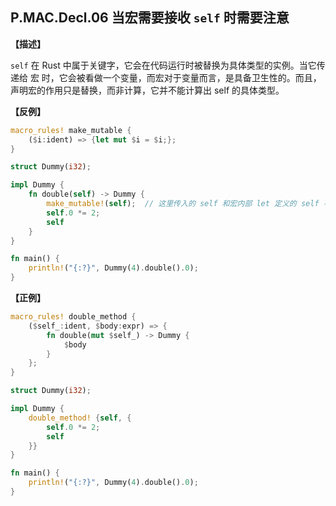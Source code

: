 ## P.MAC.Decl.06 当宏需要接收 `self` 时需要注意

**【描述】**

`self` 在 Rust 中属于关键字，它会在代码运行时被替换为具体类型的实例。当它传递给 宏 时，它会被看做一个变量，而宏对于变量而言，是具备卫生性的。而且，声明宏的作用只是替换，而非计算，它并不能计算出 self 的具体类型。

**【反例】**

```rust
macro_rules! make_mutable {
    ($i:ident) => {let mut $i = $i;};
}

struct Dummy(i32);

impl Dummy {
    fn double(self) -> Dummy {
        make_mutable!(self);  // 这里传入的 self 和宏内部 let 定义的 self 不是一码事
        self.0 *= 2;
        self
    }
}

fn main() {
    println!("{:?}", Dummy(4).double().0);
}
```

**【正例】**

```rust
macro_rules! double_method {
    ($self_:ident, $body:expr) => {
        fn double(mut $self_) -> Dummy {
            $body
        }
    };
}

struct Dummy(i32);

impl Dummy {
    double_method! {self, {
        self.0 *= 2;
        self
    }}
}

fn main() {
    println!("{:?}", Dummy(4).double().0);
}
```
